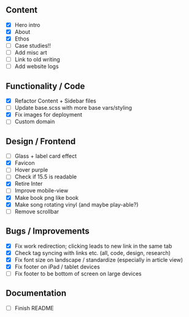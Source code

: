 ## Content
- [x] Hero intro
- [x] About
- [x] Ethos
- [ ] Case studies!! 
- [ ] Add misc art 
- [ ] Link to old writing
- [ ] Add website logs 

## Functionality / Code
- [x] Refactor Content + Sidebar files
- [ ] Update base.scss with more base vars/styling
- [x] Fix images for deployment
- [ ] Custom domain

## Design / Frontend
- [ ] Glass + label card effect
- [x] Favicon 
- [ ] Hover purple 
- [ ] Check if 15.5 is readable 
- [x] Retire Inter
- [ ] Improve mobile-view  
- [x] Make book png like book 
- [x] Make song rotating vinyl (and maybe play-able?)
- [ ] Remove scrollbar

## Bugs / Improvements
- [x] Fix work redirection; clicking leads to new link in the same tab 
- [x] Check tag syncing with links etc. (all, code, design, research)
- [x] Fix font size on landscape / standardize (especially in article view)
- [x] Fix footer on iPad / tablet devices
- [ ] Fix footer to be bottom of screen on large devices

## Documentation
- [ ] Finish README